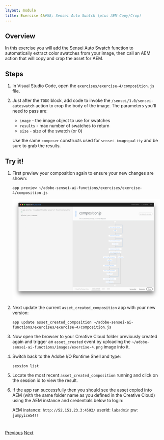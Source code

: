 ```yaml
---
layout: module
title: Exercise 4&#58; Sensei Auto Swatch (plus AEM Copy/Crop)
---
```


## Overview
In this exercise you will add the Sensei Auto Swatch function to automatically extract color swatches from your image, then call an AEM action that will copy and crop the asset for AEM.

## Steps
1. In Visual Studio Code, open the `exercises/exercise-4/composition.js` file.
2. Just after the `TODO` block, add code to invoke the `/sensei/1.0/sensei-autoswatch` action to crop the body of the image. The parameters you'll need to pass are:

    - `image` - the image object to use for swatches
    - `results` - max number of swatches to return
    - `size` - size of the swatch (or 0)
  
    Use the same `composer` constructs used for `sensei-imagequality` and be sure to grab the results.

<!--Solution:
     /**
       * Invoke '/sensei/1.0/sensei-autoswatch'
       */
      composer.retain(
        composer.sequence(
          params => ({
            "image": params.imageObject,
            "results": 2,
            "size": 0
          }),
        '/sensei/1.0/sensei-autoswatch'
        )
      ),
      /* grab autoswatch results */
      ({result, params}) => Object.assign({}, result, params),
      /** Copy asset to AEM 
       *  invoking '/adobe/acp-assets-0.5.0/aem-copy-asset-and-crop' action
       */
      '/adobe/acp-assets-0.5.0/aem-copy-asset-and-crop'
    ),-->

## Try it!

1. First preview your composition again to ensure your new changes are shown:

       app preview ~/adobe-sensei-ai-functions/exercises/exercise-4/composition.js

      ![](images/exercise4-flow.png)

2. Next update the current `asset_created_composition` app with your new version:

       app update asset_created_composition ~/adobe-sensei-ai-functions/exercises/exercise-4/composition.js

3. Now open the browser to your Creative Cloud folder previously created again and trigger an `asset_created` event by uploading the `~/adobe-sensei-ai-functions/images/exercise-4.png` image into it.

5. Switch back to the Adobe I/O Runtime Shell and type:

       session list

6. Locate the most recent `asset_created_composition` running and click on the session id to view the result.

7. If the app ran successfully then you should see the asset copied into AEM (with the same folder name as you defined in the Creative Cloud) using the AEM instance and credentials below to login:

    AEM instance: `http://52.151.23.3:4502/`
    userid: `labadmin`
    pw: `jumpyice54!!`

<div class="row" style="margin-top:40px;">
<div class="col-sm-12">
<a href="lesson7.html" class="btn btn-default"><i class="glyphicon glyphicon-chevron-left"></i> Previous</a>
<a href="lesson9.html" class="btn btn-default pull-right">Next <i class="glyphicon
glyphicon-chevron-right"></i></a>
</div>
</div>
